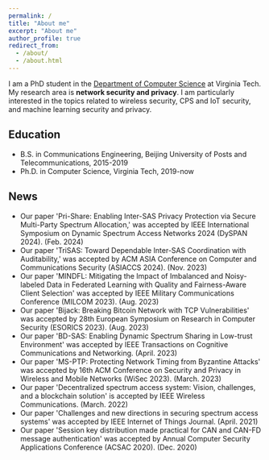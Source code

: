 ```yaml
---
permalink: /
title: "About me"
excerpt: "About me"
author_profile: true
redirect_from: 
  - /about/
  - /about.html
---
```


I am a PhD student in the [Department of Computer Science]([[https://cs.vt.edu/]]) at Virginia Tech. My research area is **network security and privacy**. I am particularly interested in the topics related to wireless security, CPS and IoT security, and machine learning security and privacy.

## Education
* B.S. in Communications Engineering, Beijing University of Posts and Telecommunications, 2015-2019
* Ph.D. in Computer Science, Virginia Tech, 2019-now

## News
- Our paper 'Pri-Share: Enabling Inter-SAS Privacy Protection via Secure Multi-Party Spectrum Allocation,' was accepted by IEEE International Symposium on Dynamic Spectrum Access Networks 2024 (DySPAN 2024). (Feb. 2024)
- Our paper 'TriSAS: Toward Dependable Inter-SAS Coordination with Auditability,' was accepted by ACM ASIA Conference on Computer and Communications Security (ASIACCS 2024). (Nov. 2023)
- Our paper 'MINDFL: Mitigating the Impact of Imbalanced and Noisy-labeled Data in Federated Learning with Quality and Fairness-Aware Client Selection' was accepted by IEEE Military Communications Conference (MILCOM 2023). (Aug. 2023)
- Our paper 'Bijack: Breaking Bitcoin Network with TCP Vulnerabilities' was accepted by 28th European Symposium on Research in Computer Security (ESORICS 2023). (Aug. 2023)
- Our paper 'BD-SAS: Enabling Dynamic Spectrum Sharing in Low-trust Environment' was accepted by IEEE Transactions on Cognitive Communications and Networking. (April. 2023)
- Our paper 'MS-PTP: Protecting Network Timing from Byzantine Attacks' was accepted by 16th ACM Conference on Security and Privacy in Wireless and Mobile Networks (WiSec 2023). (March. 2023)
- Our paper 'Decentralized spectrum access system: Vision, challenges, and a blockchain solution' is accepted by IEEE Wireless Communications. (March. 2022)
- Our paper 'Challenges and new directions in securing spectrum access systems' was accepted by IEEE Internet of Things Journal. (April. 2021)
- Our paper 'Session key distribution made practical for CAN and CAN-FD message authentication' was accepted by Annual Computer Security Applications Conference (ACSAC 2020). (Dec. 2020)
